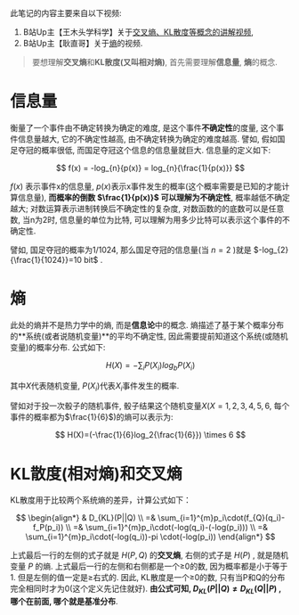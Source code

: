 此笔记的内容主要来自以下视频:
1. B站Up主【王木头学科学】关于[交叉熵、KL散度等概念的讲解视频](https://www.bilibili.com/video/BV15V411W7VB/?spm_id_from=333.1007.top_right_bar_window_history.content.click&vd_source=f042d191625f00d83c498fe925998398), 
2. B站Up主【耿直哥】关于[熵](https://www.bilibili.com/video/BV1jk4y1N7W3/?spm_id_from=333.788.top_right_bar_window_history.content.click&vd_source=f042d191625f00d83c498fe925998398)的视频.

> 要想理解**交叉熵**和**KL散度(又叫相对熵)**, 首先需要理解**信息量**, **熵**的概念. 

# 信息量
衡量了一个事件由不确定转换为确定的难度, 是这个事件**不确定性**的度量, 这个事件信息量越大, 它的不确定性越高, 由不确定转换为确定的难度越高. 譬如, 假如国足夺冠的概率很低, 而国足夺冠这个信息的信息量就巨大. 信息量的定义如下:

$$
f(x) = -log_{n}{p(x)} = log_{n}{\frac{1}{p(x)}}
$$

 $f(x)$ 表示事件x的信息量, $p(x)$表示x事件发生的概率(这个概率需要是已知的才能计算信息量), **而概率的倒数 $\frac{1}{p(x)}$ 可以理解为不确定性**, 概率越低不确定越大; 对数运算表示进制转换后不确定性的复杂度, 对数函数的的底数可以是任意数, 当n为2时, 信息量的单位为比特, 可以理解为用多少比特可以表示这个事件的不确定性. 

譬如, 国足夺冠的概率为1/1024, 那么国足夺冠的信息量(当 $n=2$ )就是 $-log_{2}{\frac{1}{1024}}=10 bit$ .

# 熵
此处的熵并不是热力学中的熵, 而是**信息论**中的概念. 熵描述了基于某个概率分布的**系统(或者说随机变量)**的平均不确定性, 因此需要提前知道这个系统(或随机变量)的概率分布. 公式如下:

$$
H(X)=-\sum_{i}{P(X_i)}log_b{P(X_i)}
$$

其中$X$代表随机变量, $P(X_i)$代表$X_i$事件发生的概率.

譬如对于投一次骰子的随机事件, 骰子结果这个随机变量$X$($X=1,2,3,4,5,6$, 每个事件的概率都为$\frac{1}{6}$)的熵可以表示为:

$$
H(X)=(-\frac{1}{6}log_2{\frac{1}{6}}) \times 6
$$

# KL散度(相对熵)和交叉熵
KL散度用于比较两个系统熵的差异，计算公式如下：

$$
\begin{align*}
& D_{KL}(P||Q) \\
=& \sum_{i=1}^{m}p_i\cdot(f_{Q}(q_i)-f_P(p_i)) \\
=& \sum_{i=1}^{m}p_i\cdot(-log(q_i)-(-log(p_i))) \\
=& \sum_{i=1}^{m}p_i\cdot(-log(q_i))-pi \cdot(-log(p_i)) 
\end{align*}
$$

上式最后一行的左侧的式子就是 $H(P, Q)$ 的**交叉熵**, 右侧的式子是 $H(P)$ , 就是随机变量 $P$ 的熵.
上式最后一行的左侧和右侧都是一个≥0的数, 因为概率都是小于等于1. 但是左侧的值一定是≥右式的. 因此, KL散度是一个≥0的数, 只有当P和Q的分布完全相同时才为0(这个定义先记住就好).
**由公式可知,  $D_{KL}(P||Q)\not ={D_{KL}(Q||P)}$ , 哪个在前面, 哪个就是基准分布**.